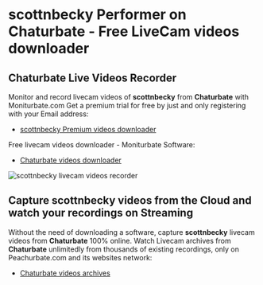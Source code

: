 # scottnbecky Performer on Chaturbate - Free LiveCam videos downloader

## Chaturbate Live Videos Recorder

Monitor and record livecam videos of **scottnbecky** from **Chaturbate** with Moniturbate.com
Get a premium trial for free by just and only registering with your Email address:
* [scottnbecky Premium videos downloader](https://moniturbate.com/request-demo-licence-key.html)

Free livecam videos downloader - Moniturbate Software:
* [Chaturbate videos downloader](https://moniturbate.com/moniturbate-download-software.html)

![scottnbecky livecam videos recorder](https://peachurnet.com/templates/moniturbate-software.png)


## Capture scottnbecky videos from the Cloud and watch your recordings on Streaming

Without the need of downloading a software, capture **scottnbecky** livecam videos from **Chaturbate** 100% online.
Watch Livecam archives from **Chaturbate** unlimitedly from thousands of existing recordings, only on Peachurbate.com and its websites network:
* [Chaturbate videos archives](https://peachurnet.com/)